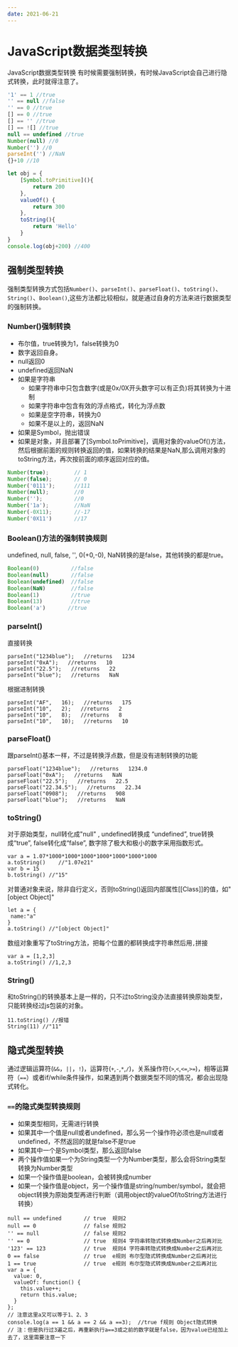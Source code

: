 ```yaml
---
date: 2021-06-21
---
```


# JavaScript数据类型转换

JavaScript数据类型转换 有时候需要强制转换，有时候JavaScript会自己进行隐式转换，此时就得注意了。

```js
'1' == 1 //true
'' == null //false
'' == 0 //true
[] == 0 //true
[] == '' //true
[] == ![] //true
null == undefined //true
Number(null) //0
Number('') //0
parseInt('') //NaN
{}+10 //10

let obj = {
	[Symbol.toPrimitive](){
		return 200
	},
	valueOf() {
		return 300
	},
	toString(){
		return 'Hello'
	}
}
console.log(obj+200) //400
```

## 强制类型转换

强制类型转换方式包括`Number()`、`parseInt()`、`parseFloat()`、`toString()`、`String()`、`Boolean()`,这些方法都比较相似，就是通过自身的方法来进行数据类型的强制转换。

### Number()强制转换

- 布尔值，true转换为1，false转换为0
- 数字返回自身。
- null返回0
- undefined返回NaN
- 如果是字符串
  - 如果字符串中只包含数字(或是0x/0X开头数字可以有正负)将其转换为十进制
  - 如果字符串中包含有效的浮点格式，转化为浮点数
  - 如果是空字符串，转换为0
  - 如果不是以上的，返回NaN
- 如果是Symbol，抛出错误
- 如果是对象，并且部署了[Symbol.toPrimitive]，调用对象的valueOf()方法，然后根据前面的规则转换返回的值，如果转换的结果是NaN,那么调用对象的toString方法，再次按前面的顺序返回对应的值。

```js
Number(true);        // 1
Number(false);       // 0
Number('0111');      //111
Number(null);        //0
Number('');          //0
Number('1a');        //NaN
Number(-0X11);       //-17
Number('0X11')       //17
```

### Boolean()方法的强制转换规则

undefined, null, false, '', 0(+0,-0), NaN转换的是false，其他转换的都是true。

```js
Boolean(0)          //false
Boolean(null)       //false
Boolean(undefined)  //false
Boolean(NaN)        //false
Boolean(1)          //true
Boolean(13)         //true
Boolean('a')       //true
```

### parseInt()

直接转换

```
parseInt("1234blue");   //returns   1234
parseInt("0xA");   //returns   10
parseInt("22.5");   //returns   22
parseInt("blue");   //returns   NaN
```

根据进制转换

```
parseInt("AF",   16);   //returns   175
parseInt("10",   2);   //returns   2
parseInt("10",   8);   //returns   8
parseInt("10",   10);   //returns   10
```

### parseFloat()

跟parseInt()基本一样，不过是转换浮点数，但是没有进制转换的功能

```
parseFloat("1234blue");   //returns   1234.0
parseFloat("0xA");   //returns   NaN
parseFloat("22.5");   //returns   22.5
parseFloat("22.34.5");   //returns   22.34
parseFloat("0908");   //returns   908
parseFloat("blue");   //returns   NaN
```

### toString()

对于原始类型，null转化成"null" , undefined转换成 “undefined”, true转换成“true”, false转化成“false”, 数字除了极大和极小的数字采用指数形式。

```
var a = 1.07*1000*1000*1000*1000*1000*1000*1000
a.toString()    //"1.07e21"
var b = 15
b.toString() //"15"
```

对普通对象来说，除非自行定义，否则toString()返回内部属性[[Class]]的值，如"[object Object]"

```
let a = {
 name:"a"
}
a.toString() //"[object Object]"
```

数组对象重写了toString方法，把每个位置的都转换成字符串然后用`,`拼接

```
var a = [1,2,3]
a.toString() //1,2,3
```

### String()

和toString()的转换基本上是一样的，只不过toString没办法直接转换原始类型，只能转换经过js包装的对象。

```
11.toString() //报错
String(11) //"11"
```



## 隐式类型转换

通过逻辑运算符(`&&`，`||`，`!`)，运算符(`+`,`-`,`*`,`/`)，关系操作符(`>`,`<`,`<=`,`>=`)，相等运算符（`==`）或者if/while条件操作，如果遇到两个数据类型不同的情况，都会出现隐式转化。

### `==`的隐式类型转换规则

- 如果类型相同，无需进行转换
- 如果其中一个值是null或者undefined，那么另一个操作符必须也是null或者undefined，不然返回的就是false不是true
- 如果其中一个是Symbol类型，那么返回false
- 两个操作值如果一个为String类型一个为Number类型，那么会将String类型转换为Number类型
- 如果一个操作值是boolean，会被转换成number
- 如果一个操作值是object，另一个操作值是string/number/symbol，就会把object转换为原始类型再进行判断（调用object的valueOf/toString方法进行转换）

```
null == undefined       // true  规则2
null == 0               // false 规则2
'' == null              // false 规则2
'' == 0                 // true  规则4 字符串转隐式转换成Number之后再对比
'123' == 123            // true  规则4 字符串转隐式转换成Number之后再对比
0 == false              // true  e规则 布尔型隐式转换成Number之后再对比
1 == true               // true  e规则 布尔型隐式转换成Number之后再对比
var a = {
  value: 0,
  valueOf: function() {
    this.value++;
    return this.value;
  }
};
// 注意这里a又可以等于1、2、3
console.log(a == 1 && a == 2 && a ==3);  //true f规则 Object隐式转换
// 注：但是执行过3遍之后，再重新执行a==3或之前的数字就是false，因为value已经加上去了，这里需要注意一下
```


